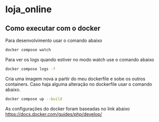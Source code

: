 # loja_online

## Como executar com o docker

Para desenvolvimento usar o comando abaixo
```bash
docker compose watch
```
Para ver os logs quando estiver no modo watch use o comando abaixo
```` bash
docker compose logs -f
````
Cria uma imagem nova a partir do meu dockerfile e sobe os outros containers.
Caso haja alguma alteração no dockerfile usar o comando abaixo.
```bash
docker compose up --build
```

As configurações do docker foram baseadas no link abaixo
https://docs.docker.com/guides/php/develop/
